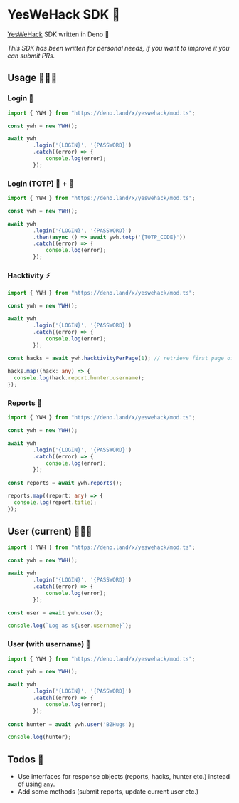 # YesWeHack SDK 🧰

[YesWeHack](https://yeswehack.com) SDK written in Deno 🦕 

*This SDK has been written for personal needs, if you want to improve it you can submit PRs.*

## Usage 👨🏼‍🔬

### Login 🚪

```typescript
import { YWH } from "https://deno.land/x/yeswehack/mod.ts";

const ywh = new YWH();

await ywh
        .login('{LOGIN}', '{PASSWORD}')
        .catch((error) => {
            console.log(error);
        });
```

### Login (TOTP) 🚪 + 🔑


```typescript
import { YWH } from "https://deno.land/x/yeswehack/mod.ts";

const ywh = new YWH();

await ywh
        .login('{LOGIN}', '{PASSWORD}')
        .then(async () => await ywh.totp('{TOTP_CODE}'))
        .catch((error) => {
            console.log(error);
        });
```

### Hacktivity ⚡️

```typescript
import { YWH } from "https://deno.land/x/yeswehack/mod.ts";

const ywh = new YWH();

await ywh
        .login('{LOGIN}', '{PASSWORD}')
        .catch((error) => {
            console.log(error);
        });
        
const hacks = await ywh.hacktivityPerPage(1); // retrieve first page of hacktivity

hacks.map((hack: any) => {
  console.log(hack.report.hunter.username);
});
```


### Reports 📄

```typescript
import { YWH } from "https://deno.land/x/yeswehack/mod.ts";

const ywh = new YWH();

await ywh
        .login('{LOGIN}', '{PASSWORD}')
        .catch((error) => {
            console.log(error);
        });
        
const reports = await ywh.reports();

reports.map((report: any) => {
  console.log(report.title);
});
```

## User (current) 👨🏻‍💼

```typescript
import { YWH } from "https://deno.land/x/yeswehack/mod.ts";

const ywh = new YWH();

await ywh
        .login('{LOGIN}', '{PASSWORD}')
        .catch((error) => {
            console.log(error);
        });
        
const user = await ywh.user();

console.log(`Log as ${user.username}`);
```

### User (with username) 👨

```typescript
import { YWH } from "https://deno.land/x/yeswehack/mod.ts";

const ywh = new YWH();

await ywh
        .login('{LOGIN}', '{PASSWORD}')
        .catch((error) => {
            console.log(error);
        });
        
const hunter = await ywh.user('BZHugs');

console.log(hunter);
```

## Todos 📌

- Use interfaces for response objects (reports, hacks, hunter etc.) instead of using `any`.
- Add some methods (submit reports, update current user etc.)
